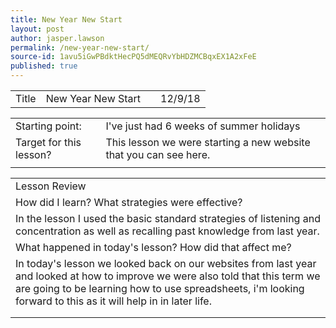 ```yaml
---
title: New Year New Start
layout: post
author: jasper.lawson
permalink: /new-year-new-start/
source-id: 1avu5iGwPBdktHecPQ5dMEQRvYbHDZMCBqxEX1A2xFeE
published: true
---
```

<table>
  <tr>
    <td>Title</td>
    <td>New Year New Start</td>
    <td></td>
    <td>12/9/18</td>
  </tr>
</table>


<table>
  <tr>
    <td>Starting point:</td>
    <td>I've just had 6 weeks of summer holidays</td>
  </tr>
  <tr>
    <td>Target for this lesson?</td>
    <td>This lesson we were starting a new website that you can see here.</td>
  </tr>
  <tr>
    <td></td>
    <td></td>
  </tr>
</table>


<table>
  <tr>
    <td>Lesson Review</td>
  </tr>
  <tr>
    <td>How did I learn? What strategies were effective? </td>
  </tr>
  <tr>
    <td>In the lesson I used the basic standard strategies of listening and concentration as well as recalling past knowledge from last year.</td>
  </tr>
  <tr>
    <td>What happened in today's lesson? How did that affect me?</td>
  </tr>
  <tr>
    <td>In today's lesson we looked back on our websites from last year and looked at how to improve we were also told that this term we are going to be learning how to use spreadsheets, i'm looking forward to this as it will help in in later life.</td>
  </tr>
  <tr>
    <td></td>
  </tr>
  <tr>
    <td></td>
  </tr>
</table>


